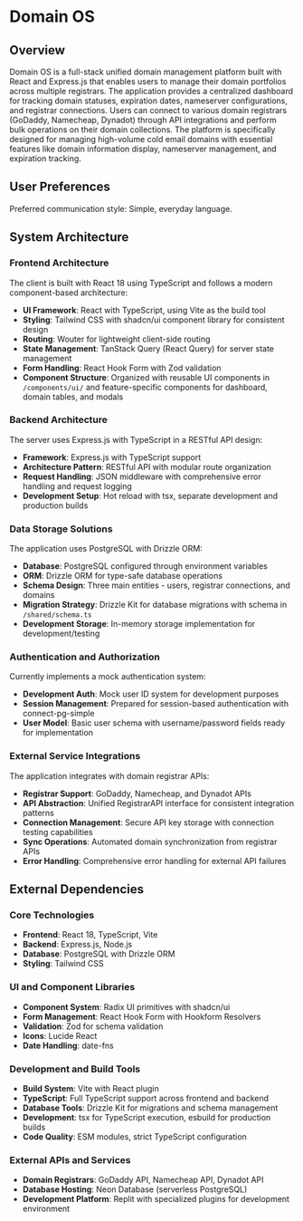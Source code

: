 # Domain OS

## Overview

Domain OS is a full-stack unified domain management platform built with React and Express.js that enables users to manage their domain portfolios across multiple registrars. The application provides a centralized dashboard for tracking domain statuses, expiration dates, nameserver configurations, and registrar connections. Users can connect to various domain registrars (GoDaddy, Namecheap, Dynadot) through API integrations and perform bulk operations on their domain collections. The platform is specifically designed for managing high-volume cold email domains with essential features like domain information display, nameserver management, and expiration tracking.

## User Preferences

Preferred communication style: Simple, everyday language.

## System Architecture

### Frontend Architecture
The client is built with React 18 using TypeScript and follows a modern component-based architecture:

- **UI Framework**: React with TypeScript, using Vite as the build tool
- **Styling**: Tailwind CSS with shadcn/ui component library for consistent design
- **Routing**: Wouter for lightweight client-side routing
- **State Management**: TanStack Query (React Query) for server state management
- **Form Handling**: React Hook Form with Zod validation
- **Component Structure**: Organized with reusable UI components in `/components/ui/` and feature-specific components for dashboard, domain tables, and modals

### Backend Architecture
The server uses Express.js with TypeScript in a RESTful API design:

- **Framework**: Express.js with TypeScript support
- **Architecture Pattern**: RESTful API with modular route organization
- **Request Handling**: JSON middleware with comprehensive error handling and request logging
- **Development Setup**: Hot reload with tsx, separate development and production builds

### Data Storage Solutions
The application uses PostgreSQL with Drizzle ORM:

- **Database**: PostgreSQL configured through environment variables
- **ORM**: Drizzle ORM for type-safe database operations
- **Schema Design**: Three main entities - users, registrar connections, and domains
- **Migration Strategy**: Drizzle Kit for database migrations with schema in `/shared/schema.ts`
- **Development Storage**: In-memory storage implementation for development/testing

### Authentication and Authorization
Currently implements a mock authentication system:

- **Development Auth**: Mock user ID system for development purposes
- **Session Management**: Prepared for session-based authentication with connect-pg-simple
- **User Model**: Basic user schema with username/password fields ready for implementation

### External Service Integrations
The application integrates with domain registrar APIs:

- **Registrar Support**: GoDaddy, Namecheap, and Dynadot APIs
- **API Abstraction**: Unified RegistrarAPI interface for consistent integration patterns
- **Connection Management**: Secure API key storage with connection testing capabilities
- **Sync Operations**: Automated domain synchronization from registrar APIs
- **Error Handling**: Comprehensive error handling for external API failures

## External Dependencies

### Core Technologies
- **Frontend**: React 18, TypeScript, Vite
- **Backend**: Express.js, Node.js
- **Database**: PostgreSQL with Drizzle ORM
- **Styling**: Tailwind CSS

### UI and Component Libraries
- **Component System**: Radix UI primitives with shadcn/ui
- **Form Management**: React Hook Form with Hookform Resolvers
- **Validation**: Zod for schema validation
- **Icons**: Lucide React
- **Date Handling**: date-fns

### Development and Build Tools
- **Build System**: Vite with React plugin
- **TypeScript**: Full TypeScript support across frontend and backend
- **Database Tools**: Drizzle Kit for migrations and schema management
- **Development**: tsx for TypeScript execution, esbuild for production builds
- **Code Quality**: ESM modules, strict TypeScript configuration

### External APIs and Services
- **Domain Registrars**: GoDaddy API, Namecheap API, Dynadot API
- **Database Hosting**: Neon Database (serverless PostgreSQL)
- **Development Platform**: Replit with specialized plugins for development environment